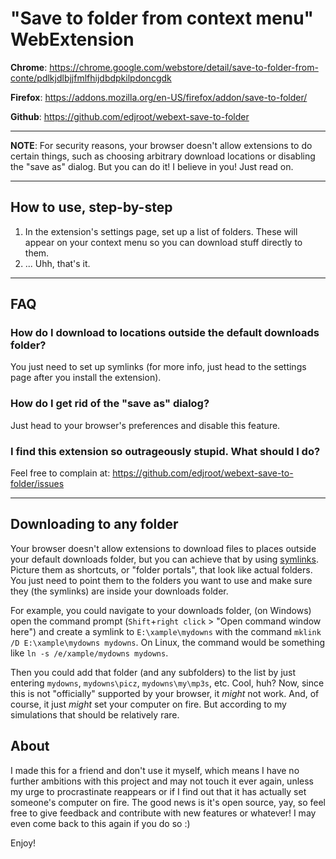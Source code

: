 # "Save to folder from context menu" WebExtension

**Chrome**: https://chrome.google.com/webstore/detail/save-to-folder-from-conte/pdlkjdlbjjfmlfhijdbdpkilpdoncgdk

**Firefox**: https://addons.mozilla.org/en-US/firefox/addon/save-to-folder/

**Github**: https://github.com/edjroot/webext-save-to-folder

---

**NOTE**: For security reasons, your browser doesn't allow extensions to do certain things, such as choosing arbitrary download locations or disabling the "save as" dialog. But you can do it! I believe in you! Just read on.

---

## How to use, step-by-step
1. In the extension's settings page, set up a list of folders. These will appear on your context menu so you can download stuff directly to them.
2. ... Uhh, that's it.

---

## FAQ

### How do I download to locations outside the default downloads folder?
You just need to set up symlinks (for more info, just head to the settings page after you install the extension).

### How do I get rid of the "save as" dialog?
Just head to your browser's preferences and disable this feature.

### I find this extension so outrageously stupid. What should I do?
Feel free to complain at:
https://github.com/edjroot/webext-save-to-folder/issues

---

## Downloading to any folder
Your browser doesn't allow extensions to download files to places outside your default downloads folder, but you can achieve that by using [symlinks](https://en.wikipedia.org/wiki/Symbolic_link). Picture them as shortcuts, or "folder portals", that look like actual folders. You just need to point them to the folders you want to use and make sure they (the symlinks) are inside your downloads folder.

For example, you could navigate to your downloads folder, (on Windows) open the command prompt (`Shift`+`right click` > "Open command window here") and create a symlink to `E:\xample\mydowns` with the command `mklink /D E:\xample\mydowns mydowns`. On Linux, the command would be something like `ln -s /e/xample/mydowns mydowns`.

Then you could add that folder (and any subfolders) to the list by just entering `mydowns`, `mydowns\picz`, `mydowns\my\mp3s`, etc. Cool, huh? Now, since this is not "officially" supported by your browser, it *might* not work. And, of course, it just *might* set your computer on fire. But according to my simulations that should be relatively rare.

## About
I made this for a friend and don't use it myself, which means I have no further ambitions with this project and may not touch it ever again, unless my urge to procrastinate reappears or if I find out that it has actually set someone's computer on fire. The good news is it's open source, yay, so feel free to give feedback and contribute with new features or whatever! I may even come back to this again if you do so :)

Enjoy!
